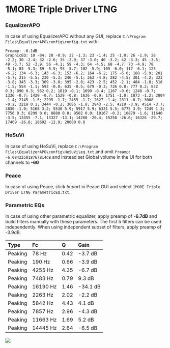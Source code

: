 # 1MORE Triple Driver LTNG

### EqualizerAPO
In case of using EqualizerAPO without any GUI, replace `C:\Program Files\EqualizerAPO\config\config.txt`
with:
```
Preamp: -6.1dB
GraphicEQ: 10 -84; 20 -0.9; 22 -1.3; 23 -1.4; 25 -1.8; 26 -1.9; 28 -2.2; 30 -2.4; 32 -2.6; 35 -2.9; 37 -3.0; 40 -3.2; 42 -3.3; 45 -3.5; 49 -3.7; 52 -3.9; 56 -4.1; 59 -4.3; 64 -4.5; 68 -4.7; 73 -4.9; 78 -5.1; 83 -5.3; 89 -5.5; 95 -5.7; 102 -5.9; 109 -6.0; 117 -6.1; 125 -6.2; 134 -6.3; 143 -6.3; 153 -6.2; 164 -6.2; 175 -6.0; 188 -5.9; 201 -5.7; 215 -5.5; 230 -5.3; 246 -5.1; 263 -4.8; 282 -4.5; 301 -4.2; 323 -3.8; 345 -3.3; 369 -3.0; 395 -2.8; 423 -2.5; 452 -2.1; 484 -1.8; 518 -1.5; 554 -1.1; 593 -0.8; 635 -0.5; 679 -0.3; 726 0.0; 777 0.2; 832 0.3; 890 0.3; 952 0.2; 1019 -0.1; 1090 -0.4; 1167 -0.6; 1248 -0.7; 1336 -0.7; 1429 -0.7; 1529 -0.8; 1636 -0.9; 1751 -1.0; 1873 -1.2; 2004 -1.4; 2145 -1.5; 2295 -1.7; 2455 -1.7; 2627 -1.4; 2811 -0.7; 3008 -0.2; 3219 0.1; 3444 -0.2; 3685 -1.0; 3943 -2.5; 4219 -3.9; 4514 -3.7; 4830 -1.0; 5168 3.2; 5530 5.9; 5917 5.9; 6331 5.5; 6775 3.9; 7249 1.3; 7756 0.3; 8299 0.0; 8880 0.0; 9502 0.0; 10167 -0.2; 10879 -1.6; 11640 -3.5; 12455 -7.1; 13327 -13.1; 14260 -20.4; 15258 -26.6; 16326 -29.7; 17469 -26.8; 18692 -12.9; 20000 0.0
```

### HeSuVi
In case of using HeSuVi, replace `C:\Program Files\EqualizerAPO\config\HeSuVi\eq.txt` and omit `Preamp:
-6.084225018767814dB` and instead set Global volume in the UI for both channels to **-60**

### Peace
In case of using Peace, click *Import* in Peace GUI and select `1MORE Triple Driver LTNG ParametricEQ.txt`.

### Parametric EQs
In case of using other parametric equalizer, apply preamp of **-6.7dB** and build filters manually
with these parameters. The first 5 filters can be used independently.
When using independent subset of filters, apply preamp of -3.9dB.

| Type    | Fc       |    Q | Gain     |
|:--------|:---------|:-----|:---------|
| Peaking | 78 Hz    | 0.42 | -3.7 dB  |
| Peaking | 190 Hz   | 0.66 | -3.9 dB  |
| Peaking | 4255 Hz  | 4.35 | -6.7 dB  |
| Peaking | 7483 Hz  | 0.79 | 9.3 dB   |
| Peaking | 16190 Hz | 1.46 | -34.1 dB |
| Peaking | 2263 Hz  | 2.02 | -2.2 dB  |
| Peaking | 5842 Hz  | 4.43 | 4.1 dB   |
| Peaking | 7857 Hz  | 2.96 | -4.3 dB  |
| Peaking | 11663 Hz | 1.69 | 5.2 dB   |
| Peaking | 14445 Hz | 2.64 | -6.5 dB  |

![](https://raw.githubusercontent.com/jaakkopasanen/AutoEq/master/results/oratory1990/harman_in-ear_2017-1/1MORE%20Triple%20Driver%20LTNG/1MORE%20Triple%20Driver%20LTNG.png)